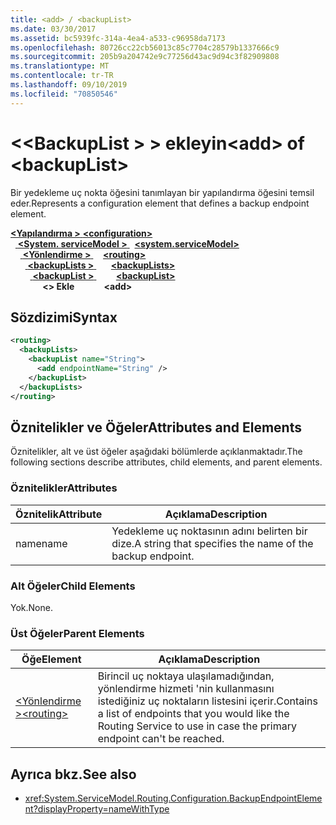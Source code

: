 ```yaml
---
title: <add> / <backupList>
ms.date: 03/30/2017
ms.assetid: bc5939fc-314a-4ea4-a533-c96958da7173
ms.openlocfilehash: 80726cc22cb56013c85c7704c28579b1337666c9
ms.sourcegitcommit: 205b9a204742e9c77256d43ac9d94c3f82909808
ms.translationtype: MT
ms.contentlocale: tr-TR
ms.lasthandoff: 09/10/2019
ms.locfileid: "70850546"
---
```

# <a name="add-of-backuplist"></a><span data-ttu-id="a4ac1-102">\<\<BackupList > > ekleyin</span><span class="sxs-lookup"><span data-stu-id="a4ac1-102">\<add> of \<backupList></span></span>
<span data-ttu-id="a4ac1-103">Bir yedekleme uç nokta öğesini tanımlayan bir yapılandırma öğesini temsil eder.</span><span class="sxs-lookup"><span data-stu-id="a4ac1-103">Represents a configuration element that defines a backup endpoint element.</span></span>  
  
<span data-ttu-id="a4ac1-104">[ **\<Yapılandırma >** ](../configuration-element.md)</span><span class="sxs-lookup"><span data-stu-id="a4ac1-104">[**\<configuration>**](../configuration-element.md)</span></span>\
<span data-ttu-id="a4ac1-105">&nbsp;&nbsp;[ **\<System. serviceModel >** ](system-servicemodel.md)</span><span class="sxs-lookup"><span data-stu-id="a4ac1-105">&nbsp;&nbsp;[**\<system.serviceModel>**](system-servicemodel.md)</span></span>\
<span data-ttu-id="a4ac1-106">&nbsp;&nbsp;&nbsp;&nbsp;[ **\<Yönlendirme >** ](routing.md)</span><span class="sxs-lookup"><span data-stu-id="a4ac1-106">&nbsp;&nbsp;&nbsp;&nbsp;[**\<routing>**](routing.md)</span></span>\
<span data-ttu-id="a4ac1-107">&nbsp;&nbsp;&nbsp;&nbsp;&nbsp;&nbsp;[ **\<backupLists >** ](backuplists.md)</span><span class="sxs-lookup"><span data-stu-id="a4ac1-107">&nbsp;&nbsp;&nbsp;&nbsp;&nbsp;&nbsp;[**\<backupLists>**](backuplists.md)</span></span>\
<span data-ttu-id="a4ac1-108">&nbsp;&nbsp;&nbsp;&nbsp;&nbsp;&nbsp;&nbsp;&nbsp;[ **\<backupList >** ](backuplist.md)</span><span class="sxs-lookup"><span data-stu-id="a4ac1-108">&nbsp;&nbsp;&nbsp;&nbsp;&nbsp;&nbsp;&nbsp;&nbsp;[**\<backupList>**](backuplist.md)</span></span>\
<span data-ttu-id="a4ac1-109">&nbsp;&nbsp;&nbsp;&nbsp;&nbsp;&nbsp;&nbsp;&nbsp;&nbsp;&nbsp;&nbsp;&nbsp; **\<> Ekle**</span><span class="sxs-lookup"><span data-stu-id="a4ac1-109">&nbsp;&nbsp;&nbsp;&nbsp;&nbsp;&nbsp;&nbsp;&nbsp;&nbsp;&nbsp;&nbsp;&nbsp;**\<add>**</span></span>  
  
## <a name="syntax"></a><span data-ttu-id="a4ac1-110">Sözdizimi</span><span class="sxs-lookup"><span data-stu-id="a4ac1-110">Syntax</span></span>  
  
```xml  
<routing>
  <backupLists>
    <backupList name="String">
      <add endpointName="String" />
    </backupList>
  </backupLists>
</routing>
```  
  
## <a name="attributes-and-elements"></a><span data-ttu-id="a4ac1-111">Öznitelikler ve Öğeler</span><span class="sxs-lookup"><span data-stu-id="a4ac1-111">Attributes and Elements</span></span>  
 <span data-ttu-id="a4ac1-112">Öznitelikler, alt ve üst öğeler aşağıdaki bölümlerde açıklanmaktadır.</span><span class="sxs-lookup"><span data-stu-id="a4ac1-112">The following sections describe attributes, child elements, and parent elements.</span></span>  
  
### <a name="attributes"></a><span data-ttu-id="a4ac1-113">Öznitelikler</span><span class="sxs-lookup"><span data-stu-id="a4ac1-113">Attributes</span></span>  
  
|<span data-ttu-id="a4ac1-114">Öznitelik</span><span class="sxs-lookup"><span data-stu-id="a4ac1-114">Attribute</span></span>|<span data-ttu-id="a4ac1-115">Açıklama</span><span class="sxs-lookup"><span data-stu-id="a4ac1-115">Description</span></span>|  
|---------------|-----------------|  
|<span data-ttu-id="a4ac1-116">name</span><span class="sxs-lookup"><span data-stu-id="a4ac1-116">name</span></span>|<span data-ttu-id="a4ac1-117">Yedekleme uç noktasının adını belirten bir dize.</span><span class="sxs-lookup"><span data-stu-id="a4ac1-117">A string that specifies the name of the backup endpoint.</span></span>|  
  
### <a name="child-elements"></a><span data-ttu-id="a4ac1-118">Alt Öğeler</span><span class="sxs-lookup"><span data-stu-id="a4ac1-118">Child Elements</span></span>  
 <span data-ttu-id="a4ac1-119">Yok.</span><span class="sxs-lookup"><span data-stu-id="a4ac1-119">None.</span></span>  
  
### <a name="parent-elements"></a><span data-ttu-id="a4ac1-120">Üst Öğeler</span><span class="sxs-lookup"><span data-stu-id="a4ac1-120">Parent Elements</span></span>  
  
|<span data-ttu-id="a4ac1-121">Öğe</span><span class="sxs-lookup"><span data-stu-id="a4ac1-121">Element</span></span>|<span data-ttu-id="a4ac1-122">Açıklama</span><span class="sxs-lookup"><span data-stu-id="a4ac1-122">Description</span></span>|  
|-------------|-----------------|  
|[<span data-ttu-id="a4ac1-123">\<Yönlendirme ></span><span class="sxs-lookup"><span data-stu-id="a4ac1-123">\<routing></span></span>](routing.md)|<span data-ttu-id="a4ac1-124">Birincil uç noktaya ulaşılamadığından, yönlendirme hizmeti 'nin kullanmasını istediğiniz uç noktaların listesini içerir.</span><span class="sxs-lookup"><span data-stu-id="a4ac1-124">Contains a list of endpoints that you would like the Routing Service to use in case the primary endpoint can't be reached.</span></span>|  
  
## <a name="see-also"></a><span data-ttu-id="a4ac1-125">Ayrıca bkz.</span><span class="sxs-lookup"><span data-stu-id="a4ac1-125">See also</span></span>

- <xref:System.ServiceModel.Routing.Configuration.BackupEndpointElement?displayProperty=nameWithType>
